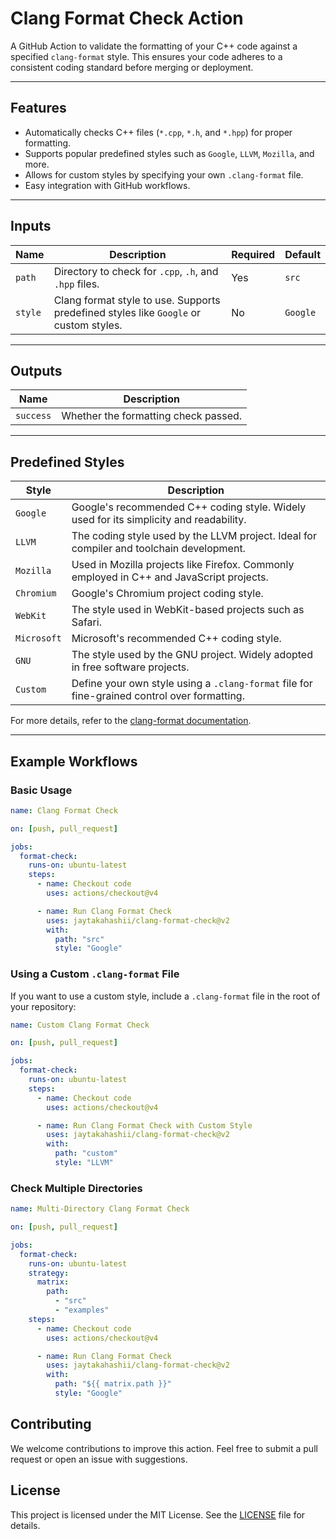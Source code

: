 # Clang Format Check Action

A GitHub Action to validate the formatting of your C++ code against a specified `clang-format` style. This ensures your code adheres to a consistent coding standard before merging or deployment.

---

## Features

- Automatically checks C++ files (`*.cpp`, `*.h`, and `*.hpp`) for proper formatting.
- Supports popular predefined styles such as `Google`, `LLVM`, `Mozilla`, and more.
- Allows for custom styles by specifying your own `.clang-format` file.
- Easy integration with GitHub workflows.

---

## Inputs

| Name   | Description                                         | Required | Default   |
|--------|-----------------------------------------------------|----------|-----------|
| `path` | Directory to check for `.cpp`, `.h`, and `.hpp` files. | Yes      | `src`     |
| `style`| Clang format style to use. Supports predefined styles like `Google` or custom styles. | No       | `Google`  |

---

## Outputs

| Name       | Description                          |
|------------|--------------------------------------|
| `success`  | Whether the formatting check passed. |

---

## Predefined Styles

| Style      | Description                                                                                 |
|------------|---------------------------------------------------------------------------------------------|
| `Google`   | Google's recommended C++ coding style. Widely used for its simplicity and readability.      |
| `LLVM`     | The coding style used by the LLVM project. Ideal for compiler and toolchain development.    |
| `Mozilla`  | Used in Mozilla projects like Firefox. Commonly employed in C++ and JavaScript projects.    |
| `Chromium` | Google's Chromium project coding style.                                                     |
| `WebKit`   | The style used in WebKit-based projects such as Safari.                                     |
| `Microsoft`| Microsoft's recommended C++ coding style.                                                  |
| `GNU`      | The style used by the GNU project. Widely adopted in free software projects.                |
| `Custom`   | Define your own style using a `.clang-format` file for fine-grained control over formatting.|

For more details, refer to the [clang-format documentation](https://clang.llvm.org/docs/ClangFormat.html).

---

## Example Workflows

### Basic Usage

```yaml
name: Clang Format Check

on: [push, pull_request]

jobs:
  format-check:
    runs-on: ubuntu-latest
    steps:
      - name: Checkout code
        uses: actions/checkout@v4

      - name: Run Clang Format Check
        uses: jaytakahashii/clang-format-check@v2
        with:
          path: "src"
          style: "Google"
```

### Using a Custom `.clang-format` File

If you want to use a custom style, include a `.clang-format` file in the root of your repository:

```yaml
name: Custom Clang Format Check

on: [push, pull_request]

jobs:
  format-check:
    runs-on: ubuntu-latest
    steps:
      - name: Checkout code
        uses: actions/checkout@v4

      - name: Run Clang Format Check with Custom Style
        uses: jaytakahashii/clang-format-check@v2
        with:
          path: "custom"
          style: "LLVM"
```

### Check Multiple Directories

```yml
name: Multi-Directory Clang Format Check

on: [push, pull_request]

jobs:
  format-check:
    runs-on: ubuntu-latest
    strategy:
      matrix:
        path:
          - "src"
          - "examples"
    steps:
      - name: Checkout code
        uses: actions/checkout@v4

      - name: Run Clang Format Check
        uses: jaytakahashii/clang-format-check@v2
        with:
          path: "${{ matrix.path }}"
          style: "Google"
```

## Contributing

We welcome contributions to improve this action. Feel free to submit a pull request or open an issue with suggestions.

## License

This project is licensed under the MIT License. See the [LICENSE](LICENSE) file for details.
